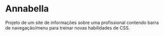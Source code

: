 # Annabella

Projeto de um site de informações sobre uma profissional contendo barra de navegação/menu para treinar novas habilidades de CSS.
